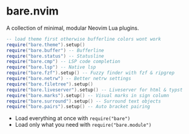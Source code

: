 # bare.nvim

A collection of minimal, modular Neovim Lua plugins.

```lua
-- load theme first otherwise bufferline colors wont work
require("bare.theme").setup()
require("bare.buffer") -- Bufferline
require("bare.status") -- Statusline
require("bare.cmp") -- LSP code completion
require("bare.lsp") -- Native lsp
require("bare.fzf").setup() -- Fuzzy finder with fzf & ripgrep
require("bare.netrw") -- Better netrw settings
require("bare.filetree").setup()
require("bare.liveserver").setup() -- Liveserver for html & typst
require("bare.marks").setup() -- Visual marks in sign column
require("bare.surround").setup() -- Surround text objects
require("bare.pairs").setup() -- Auto bracket pairing
````

- Load everything at once with `require("bare")`
- Load only what you need with `require("bare.module")`

